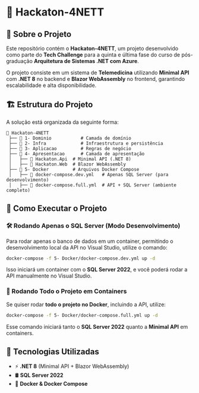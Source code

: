 ﻿# 🎯 Hackaton-4NETT

## 📌 Sobre o Projeto
Este repositório contém o **Hackaton-4NETT**, um projeto desenvolvido como parte do **Tech Challenge** para a quinta e última fase do curso de pós-graduação **Arquitetura de Sistemas .NET com Azure**.

O projeto consiste em um sistema de **Telemedicina** utilizando **Minimal API** com **.NET 8** no backend e **Blazor WebAssembly** no frontend, garantindo escalabilidade e alta disponibilidade.

## 🏗️ Estrutura do Projeto
A solução está organizada da seguinte forma:

```
📂 Hackaton-4NETT
 ├── 📂 1- Dominio           # Camada de domínio
 ├── 📂 2- Infra             # Infraestrutura e persistência
 ├── 📂 3- Aplicacao         # Regras de negócio
 ├── 📂 4- Apresentacao      # Camada de apresentação
 │   ├── 📂 Hackaton.Api  # Minimal API (.NET 8)
 │   ├── 📂 Hackaton.Web  # Blazor WebAssembly
 ├── 📂 5- Docker         # Arquivos Docker Compose
 │   ├── 📄 docker-compose.dev.yml   # Apenas SQL Server (para desenvolvimento)
 │   ├── 📄 docker-compose.full.yml  # API + SQL Server (ambiente completo)
```

## 🚀 Como Executar o Projeto

### 🛠️ Rodando Apenas o SQL Server (Modo Desenvolvimento)
Para rodar apenas o banco de dados em um container, permitindo o desenvolvimento local da API no Visual Studio, utilize o comando:
```sh
docker-compose -f 5- Docker/docker-compose.dev.yml up -d
```
Isso iniciará um container com o **SQL Server 2022**, e você poderá rodar a API manualmente no Visual Studio.

### 🔄 Rodando Todo o Projeto em Containers
Se quiser rodar **todo o projeto no Docker**, incluindo a API, utilize:
```sh
docker-compose -f 5- Docker/docker-compose.full.yml up -d
```
Esse comando iniciará tanto o **SQL Server 2022** quanto a **Minimal API** em containers.

## 🔧 Tecnologias Utilizadas
- ⚡ **.NET 8** (Minimal API + Blazor WebAssembly)
- 🛢 **SQL Server 2022**
- 🐳 **Docker & Docker Compose**